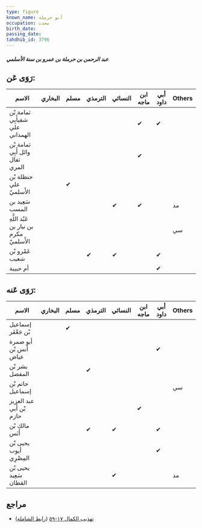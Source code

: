 ```yaml
---
type: figure
known_name: أبو حرملة
occupation: محدث
birth_date:
passing_date:
tahdhib_id: 3796
---
```

##### عبد الرحمن بن حرملة بن عمرو بن سنة الأسلمي

## رَوَى عَن:
| الاسم                                   | البخاري | مسلم | الترمذي | النسائي | ابن ماجه | أبي داود | Others |
| --------------------------------------- | ------- | ---- | ------- | ------- | -------- | -------- | ------ |
| ثمامة بْن شفيأَبِي علي الهمداني         |         |      |         |         | ✔        | ✔        |        |
| ثمامة بْن وائل أَبِي ثفال المري         |         |      |         |         | ✔        |          |        |
| حنظلة بْن علي الأَسلميّ                 |         | ✔    |         |         |          |          |        |
| سَعِيد بن المسب                         |         |      |         | ✔       | ✔        |          | مد     |
| عَبْد اللَّهِ بن نيار بن مكرم الأَسلميّ |         |      |         |         |          |          | سي     |
| عَمْرو بْن شعيب                         |         |      | ✔       | ✔       |          | ✔        |        |
| أم حبيبة                                |         |      |         |         |          | ✔        |        |
## رَوَى عَنه:
| الاسم                    | البخاري | مسلم | الترمذي | النسائي | ابن ماجه | أبي داود | Others |
| ------------------------ | ------- | ---- | ------- | ------- | -------- | -------- | ------ |
| إسماعيل بْن جَعْفَر      |         | ✔    |         |         |          |          |        |
| أبو ضمرة أنس بْن عياض    |         |      |         |         |          | ✔        |        |
| بشر بْن المفضل           |         |      | ✔       |         |          |          |        |
| حاتم بْن إسماعيل         |         |      |         |         |          |          | سي     |
| عبد العزيز بْن أَبي حازم |         |      |         |         | ✔        |          |        |
| مالك بْن أَنَس           |         |      | ✔       | ✔       |          | ✔        |        |
| يحيى بْن أيوب المِصْرِي  |         |      |         |         |          | ✔        |        |
| يحيى بْن سَعِيد القطان   |         |      |         | ✔       |          |          | مد     |
## مراجع
- [تهذيب الكمال ١٧-٥٩](obsidian://open?vault=Tahdhib-al-Kamal&file=Figures/٣٧٩٦-عبد%20الرحمن%20بن%20حرملة%20بن%20عمرو%20بن%20سنة%20الأسلمي) ([رابط الشاملة](https://shamela.ws/book/3722/8609))